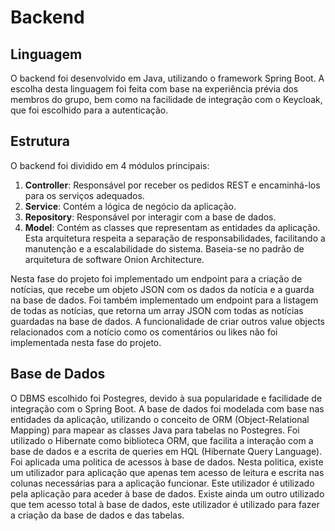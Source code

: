 # Backend
## Linguagem
O backend foi desenvolvido em Java, utilizando o framework Spring Boot. A escolha desta linguagem foi feita com base na experiência prévia dos membros do grupo, bem como na facilidade de integração com o Keycloak, que foi escolhido para a autenticação. 

## Estrutura
O backend foi dividido em 4 módulos principais:
1. **Controller**: Responsável por receber os pedidos REST e encaminhá-los para os serviços adequados.
2. **Service**: Contém a lógica de negócio da aplicação.
3. **Repository**: Responsável por interagir com a base de dados.
4. **Model**: Contém as classes que representam as entidades da aplicação.
Esta arquitetura respeita a separação de responsabilidades, facilitando a manutenção e a escalabilidade do sistema. Baseia-se no padrão de arquitetura de software Onion Architecture.

Nesta fase do projeto foi implementado um endpoint para a criação de notícias, que recebe um objeto JSON com os dados da notícia e a guarda na base de dados. Foi também implementado um endpoint para a listagem de todas as notícias, que retorna um array JSON com todas as notícias guardadas na base de dados. A funcionalidade de criar outros value objects relacionados com a notício como os comentários ou likes não foi implementada nesta fase do projeto.

## Base de Dados
O DBMS escolhido foi Postegres, devido à sua popularidade e facilidade de integração com o Spring Boot. A base de dados foi modelada com base nas entidades da aplicação, utilizando o conceito de ORM (Object-Relational Mapping) para mapear as classes Java para tabelas no Postegres. Foi utilizado o Hibernate como biblioteca ORM, que facilita a interação com a base de dados e a escrita de queries em HQL (Hibernate Query Language).
Foi aplicada uma politica de acessos à base de dados. Nesta politica, existe um utilizador para aplicação que apenas tem acesso de leitura e escrita nas colunas necessárias para a aplicação funcionar. Este utilizador é utilizado pela aplicação para aceder à base de dados. Existe ainda um outro utilizado que tem acesso total à base de dados, este utilizador é utilizado para fazer a criação da base de dados e das tabelas.
